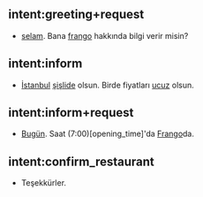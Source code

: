 ## intent:greeting+request
- [selam](greeting:Merhaba). Bana [frango](restaurant_name:frango) hakkında bilgi verir misin?

## intent:inform
- [İstanbul](city) [şişlide](district) olsun. Birde fiyatları [ucuz](price) olsun.

## intent:inform+request
- [Bugün](date). Saat (7:00)[opening_time]'da [Frango](restaurant_name:Frango)da.

## intent:confirm_restaurant
- Teşekkürler.
